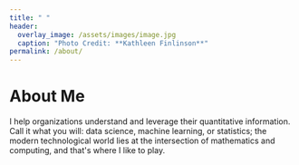 ```yaml
---
title: " "
header:
  overlay_image: /assets/images/image.jpg
  caption: "Photo Credit: **Kathleen Finlinson**"
permalink: /about/
---
```


# About Me


I help organizations understand and leverage their quantitative
information. Call it what you will: data science, machine learning, or
statistics; the modern technological world lies at the intersection of
mathematics and computing, and that's where I like to play.

